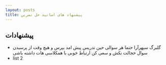 ```yaml
---
layout: posts
title: پیشنهاد های اساتید حل تمرین
---
```


##  پیشنهادات

-  گلبرگ سپهرآرا
حتما هر سوالی حین تدریس پیش امد بپرس و هیچ وقت از پرسیدن سوال خجالت نکش و سعی کن ارتباط خوبی با همکلاسی هات داشته باشی
- list 2
